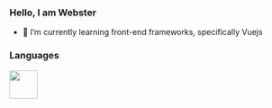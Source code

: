 ### Hello, I am Webster 

- 🌱 I’m currently learning front-end frameworks, specifically Vuejs

<!--
- 🔭 I’m currently working on ...
- 👯 I’m looking to collaborate on ...
- 🤔 I’m looking for help with ...
- 💬 Ask me about ...
- 📫 How to reach me: ...
- 😄 Pronouns: ...
- ⚡ Fun fact: ...
-->

### Languages
<!-- PHP -->
<img height="50px" width="50px" src="https://cdn.simpleicons.org/php/777BB4" />
<!-- Javascript -->
<!-- JQuery -->


